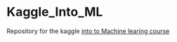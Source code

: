 # Kaggle_Into_ML
Repository for the kaggle [into to Machine learing course](https://www.kaggle.com/code/dansbecker/how-models-work)
